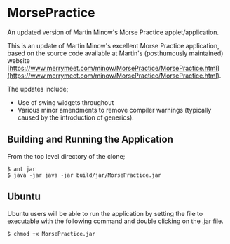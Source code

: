 MorsePractice
=============

An updated version of Martin Minow's Morse Practice applet/application.

This is an update of Martin Minow's excellent Morse Practice application, based on the source code available at Martin's (posthumously maintained) website [https://www.merrymeet.com/minow/MorsePractice/MorsePractice.html](https://www.merrymeet.com/minow/MorsePractice/MorsePractice.html).

The updates include;

* Use of swing widgets throughout
* Various minor amendments to remove compiler warnings (typically caused by the introduction of generics).

Building and Running the Application 
------------------------------------
From the top level directory of the clone;

    $ ant jar
    $ java -jar java -jar build/jar/MorsePractice.jar

Ubuntu
-----
Ubuntu users will be able to run the application by setting the file to
executable with the following command and double clicking on the 
.jar file.

    $ chmod +x MorsePractice.jar



